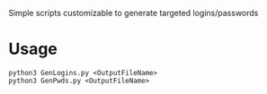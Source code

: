 Simple scripts customizable to generate targeted logins/passwords

# Usage

```
python3 GenLogins.py <OutputFileName>
python3 GenPwds.py <OutputFileName>
```
